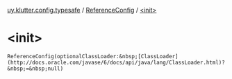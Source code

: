 [uy.klutter.config.typesafe](../index.md) / [ReferenceConfig](index.md) / [&lt;init&gt;](.)


# &lt;init&gt;
`ReferenceConfig(optionalClassLoader:&nbsp;[ClassLoader](http://docs.oracle.com/javase/6/docs/api/java/lang/ClassLoader.html)?&nbsp;=&nbsp;null)`


